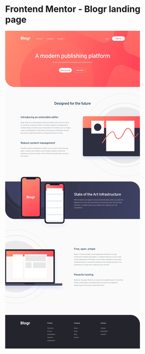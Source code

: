 # Frontend Mentor - Blogr landing page

![Design preview for the Blogr landing page coding challenge](./design/desktop-design.jpg)
